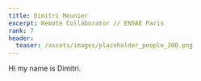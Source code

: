 ```yaml
---
title: Dimitri Meunier
excerpt: Remote Collaborator // ENSAE Paris
rank: 7
header:
  teaser: /assets/images/placeholder_people_200.png
---
```


Hi my name is Dimitri.
